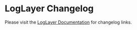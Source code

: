 # LogLayer Changelog

Please visit the [LogLayer Documentation](https://loglayer.dev) for changelog links.

